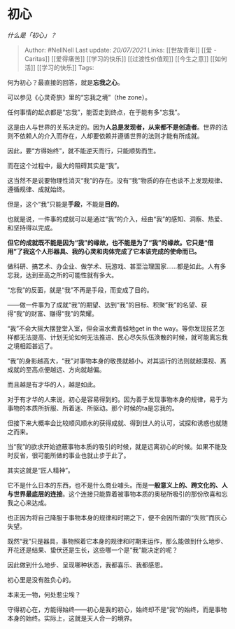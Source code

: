 # 初心
*什么是「初心」？*

> Author: #NellNell 
Last update: *20/07/2021* 
Links: [[世故青年]] [[爱 - Caritas]] [[爱得痛苦]] [[学习的快乐]] [[过渡性价值观]] [[今生之意]] [[如何活]] [[学习的快乐]]
Tags:    
  

何为初心？最直接的回答，就是**忘我之心**。

可以参见《心灵奇旅》里的“忘我之境”（the zone）。

任何事情的起点都是“忘我”，能否走到终点，在于能有多“忘我”。

这是由人与世界的关系决定的。因为**人总是发现者，从来都不是创造者**。世界的法则不依赖人的介入而存在，人却要依赖并遵循世界的法则才能有所成就。

因此，要“方得始终”，就不能逆天而行，只能顺势而生。

而在这个过程中，最大的阻碍其实是“我”。

这当然不是说要物理性消灭“我”的存在。没有“我”物质的存在也谈不上发现规律、遵循规律、成就始终。

但是，这个“我”只能是**手段**，不能是**目的**。

也就是说，一件事的成就可以是通过“我”的介入，经由“我”的感知、洞察、热爱、和坚持得以完成。

**但它的成就既不能是因为“我”的缘故，也不能是为了“我”的缘故。它只是“借用”了我这个人形器具、我的心灵和肉体完成了它本该完成的使命而已。**

做科研、搞艺术、办企业、做学术、玩游戏、甚至治理国家……都是如此。人有多忘我，达到至高之所的可能性就有多大。

  

  

“忘我”的反面，就是“我”不再是手段，而变成了目的。

——做一件事为了成就“我”的期望、达到“我”的目标、积聚“我”的名望、获得“我”的财富、赚得“我”的荣耀。

“我”不会大摇大摆登堂入室，但会温水煮青蛙地get in the way。等你发现技艺怎样都无法提高、计划无论如何无法推进、民心尽失队伍涣散的时候，就可能离忘我之境相距甚远了。

“我”的身影越高大，“我”对事物本身的敬畏就越小，对其运行的法则就越漠视、离成就的至高点便越远、方向就越偏。

而且越是有才华的人，越是如此。

对于有才华的人来说，初心是容易得到的。因为善于发现事物本身的规律，易于为事物的本质所折服、所着迷、所驱动。那个时候的ta是忘我的。

但接下来大概率会比较顺风顺水的获得成就、得到世人的认可，试探和诱惑也就随之而来。

当“我”的欲求开始遮蔽事物本质的吸引的时候，就是远离初心的时候。如果不能及时反省，很可能所做的事业也就止步于此了。

其实这就是“匠人精神”。

它不是什么日本的东西，也不是什么商业噱头。而是**一般意义上的、跨文化的、人与世界最底层的连接**。这个连接只能靠着被事物本质的奥秘所吸引的那份欣喜和忘我之心来达成。

也正因为将自己降服于事物本身的规律和时期之下，便不会因所谓的“失败”而灰心失望。

既然“我”只是器具，事物照着它本身的规律和时期来运作，那么能做到什么地步、开花还是结果、蛰伏还是生长，这些哪一个是“我”能决定的呢？

因此做到什么地步、呈现哪种状态，我都喜乐、我都感恩。

初心里是没有胜负心的。

本来无一物，何处惹尘埃？

守得初心在，方能得始终——初心是我的初心，始终却不是“我”的始终，而是事物本身的始终。实际上，这就是天人合一的境界。
